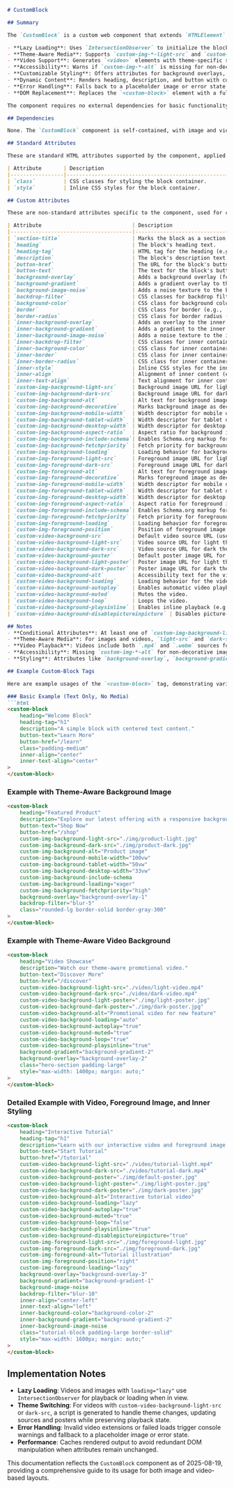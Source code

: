 ```markdown
# CustomBlock

## Summary

The `CustomBlock` is a custom web component that extends `HTMLElement` to create a versatile, reusable block component with customizable layout, supporting both image and video backgrounds. It features lazy loading, theme-aware media, accessibility enhancements, and robust error handling. Key features include:

- **Lazy Loading**: Uses `IntersectionObserver` to initialize the block only when it enters the viewport (with a 50px root margin).
- **Theme-Aware Media**: Supports `custom-img-*-light-src` and `custom-img-*-dark-src` for images, and `custom-video-background-light-src` and `custom-video-background-dark-src` for videos, adapting to light/dark mode via `prefers-color-scheme`.
- **Video Support**: Generates `<video>` elements with theme-specific sources, poster images, and customizable playback options (e.g., `autoplay`, `muted`, `loop`).
- **Accessibility**: Warns if `custom-img-*-alt` is missing for non-decorative images, supports custom `custom-video-background-alt` for videos, and includes Schema.org markup via `custom-img-*-include-schema`.
- **Customizable Styling**: Offers attributes for background overlays, gradients, noise textures, backdrop filters, borders, and custom classes for both outer and inner containers.
- **Dynamic Content**: Renders heading, description, and button with customizable text, alignment, and styling.
- **Error Handling**: Falls back to a placeholder image or error state if media fails to load, with detailed console warnings.
- **DOM Replacement**: Replaces the `<custom-block>` element with a fully constructed `<div>` containing the block's content.

The component requires no external dependencies for basic functionality, as image and video markup generation is handled internally. It supports a wide range of attributes for flexible styling, media, and content configuration.

## Dependencies

None. The `CustomBlock` component is self-contained, with image and video markup generation logic embedded in the class. Previously, `CustomCard` relied on `picture-generator.js` for image markup, but `CustomBlock` integrates this functionality directly.

## Standard Attributes

These are standard HTML attributes supported by the component, applied to the rendered block or its sub-elements.

| Attribute       | Description                                                                 | Type     | Required | Default Value |
|-----------------|-----------------------------------------------------------------------------|----------|----------|---------------|
| `class`         | CSS classes for styling the block container.                                | String   | No       | ''            |
| `style`         | Inline CSS styles for the block container.                                  | String   | No       | ''            |

## Custom Attributes

These are non-standard attributes specific to the component, used for configuring content, styling, images, and videos. Most are not transferred to the final DOM as the original element is replaced.

| Attribute                             | Description                                                                 | Type     | Required | Default Value         |
|---------------------------------------|-----------------------------------------------------------------------------|----------|----------|-----------------------|
| `section-title`                       | Marks the block as a section title (adds `data-section-title` attribute).   | Boolean  | No       | False                 |
| `heading`                             | The block's heading text.                                                  | String   | No       | 'Default Heading'     |
| `heading-tag`                         | HTML tag for the heading (e.g., `h1`, `h2`). Must be `h1`-`h6`.             | String   | No       | 'h2'                  |
| `description`                         | The block's description text.                                              | String   | No       | 'Default description text.' |
| `button-href`                         | The URL for the block's button link.                                       | String   | No       | '#'                   |
| `button-text`                         | The text for the block's button.                                           | String   | No       | ''                    |
| `background-overlay`                  | Adds a background overlay (format: `background-overlay-[number]`).          | String   | No       | ''                    |
| `background-gradient`                 | Adds a gradient overlay to the background (format: `background-gradient-[number]`). | String   | No       | ''                    |
| `background-image-noise`              | Adds a noise texture to the background overlay.                            | Boolean  | No       | False                 |
| `backdrop-filter`                     | CSS classes for backdrop filter (e.g., `blur-5`).                          | String   | No       | ''                    |
| `background-color`                    | CSS class for background color (e.g., `bg-blue-500`).                      | String   | No       | ''                    |
| `border`                              | CSS class for border (e.g., `border-solid`).                               | String   | No       | ''                    |
| `border-radius`                       | CSS class for border radius (e.g., `rounded-lg`). Requires `border`.        | String   | No       | ''                    |
| `inner-background-overlay`            | Adds an overlay to the inner container (format: `background-overlay-[number]`). | String   | No       | ''                    |
| `inner-background-gradient`           | Adds a gradient to the inner container (format: `background-gradient-[number]`). | String   | No       | ''                    |
| `inner-background-image-noise`        | Adds a noise texture to the inner container.                               | Boolean  | No       | False                 |
| `inner-backdrop-filter`               | CSS classes for inner container backdrop filter (e.g., `blur-5`).          | String   | No       | ''                    |
| `inner-background-color`              | CSS class for inner container background color (e.g., `background-color-1`). | String   | No       | ''                    |
| `inner-border`                        | CSS class for inner container border (e.g., `border-solid`).               | String   | No       | ''                    |
| `inner-border-radius`                 | CSS class for inner container border radius (e.g., `rounded-lg`). Requires `inner-border`. | String   | No       | ''                    |
| `inner-style`                         | Inline CSS styles for the inner container.                                 | String   | No       | ''                    |
| `inner-align`                         | Alignment of inner content (e.g., `center`, `top-left`, `bottom-right`).   | String   | No       | ''                    |
| `inner-text-align`                    | Text alignment for inner content (e.g., `left`, `center`, `right`).        | String   | No       | ''                    |
| `custom-img-background-light-src`     | Background image URL for light theme. Conditional with `custom-img-background-dark-src`. | String   | Conditional | ''                |
| `custom-img-background-dark-src`      | Background image URL for dark theme. Conditional with `custom-img-background-light-src`. | String   | Conditional | ''                |
| `custom-img-background-alt`           | Alt text for background image; warns if missing and not `custom-img-background-decorative`. | String   | No       | ''                    |
| `custom-img-background-decorative`    | Marks background image as decorative (no `alt` warning, empty `alt`).       | Boolean  | No       | False                 |
| `custom-img-background-mobile-width`  | Width descriptor for mobile devices (used in `sizes` attribute).            | String   | No       | '100vw'               |
| `custom-img-background-tablet-width`  | Width descriptor for tablet devices (used in `sizes` attribute).            | String   | No       | '100vw'               |
| `custom-img-background-desktop-width` | Width descriptor for desktop devices (used in `sizes` attribute).           | String   | No       | '100vw'               |
| `custom-img-background-aspect-ratio`  | Aspect ratio for background image (e.g., `16/9`).                          | String   | No       | ''                    |
| `custom-img-background-include-schema`| Enables Schema.org markup for background image.                            | Boolean  | No       | False                 |
| `custom-img-background-fetchpriority` | Fetch priority for background image (`high`, `low`, `auto`).               | String   | No       | ''                    |
| `custom-img-background-loading`       | Loading behavior for background image (`lazy`, `eager`).                   | String   | No       | 'lazy'                |
| `custom-img-foreground-light-src`     | Foreground image URL for light theme. Conditional with `custom-img-foreground-dark-src`. | String   | Conditional | ''                |
| `custom-img-foreground-dark-src`      | Foreground image URL for dark theme. Conditional with `custom-img-foreground-light-src`. | String   | Conditional | ''                |
| `custom-img-foreground-alt`           | Alt text for foreground image; warns if missing and not `custom-img-foreground-decorative`. | String   | No       | ''                    |
| `custom-img-foreground-decorative`    | Marks foreground image as decorative (no `alt` warning, empty `alt`).       | Boolean  | No       | False                 |
| `custom-img-foreground-mobile-width`  | Width descriptor for mobile devices (used in `sizes` attribute).            | String   | No       | '100vw'               |
| `custom-img-foreground-tablet-width`  | Width descriptor for tablet devices (used in `sizes` attribute).            | String   | No       | '100vw'               |
| `custom-img-foreground-desktop-width` | Width descriptor for desktop devices (used in `sizes` attribute).           | String   | No       | '100vw'               |
| `custom-img-foreground-aspect-ratio`  | Aspect ratio for foreground image (e.g., `16/9`).                          | String   | No       | ''                    |
| `custom-img-foreground-include-schema`| Enables Schema.org markup for foreground image.                            | Boolean  | No       | False                 |
| `custom-img-foreground-fetchpriority` | Fetch priority for foreground image (`high`, `low`, `auto`).               | String   | No       | ''                    |
| `custom-img-foreground-loading`       | Loading behavior for foreground image (`lazy`, `eager`).                   | String   | No       | 'lazy'                |
| `custom-img-foreground-position`      | Position of foreground image (`none`, `above`, `below`, `left`, `right`).  | String   | No       | 'none'                |
| `custom-video-background-src`         | Default video source URL (used if theme-specific sources are unavailable). | String   | Conditional | ''                    |
| `custom-video-background-light-src`   | Video source URL for light theme. Conditional with other video sources.    | String   | Conditional | ''                    |
| `custom-video-background-dark-src`    | Video source URL for dark theme. Conditional with other video sources.     | String   | Conditional | ''                    |
| `custom-video-background-poster`      | Default poster image URL for the video.                                    | String   | No       | ''                    |
| `custom-video-background-light-poster`| Poster image URL for light theme.                                         | String   | No       | ''                    |
| `custom-video-background-dark-poster` | Poster image URL for dark theme.                                          | String   | No       | ''                    |
| `custom-video-background-alt`         | Accessibility text for the video (`title` and `aria-label`).               | String   | No       | 'Video content'       |
| `custom-video-background-loading`     | Loading behavior for the video (`lazy`, `auto`).                           | String   | No       | 'lazy'                |
| `custom-video-background-autoplay`    | Enables automatic video playback.                                          | Boolean  | No       | True                  |
| `custom-video-background-muted`       | Mutes the video.                                                          | Boolean  | No       | True                  |
| `custom-video-background-loop`        | Loops the video.                                                          | Boolean  | No       | True                  |
| `custom-video-background-playsinline` | Enables inline playback (e.g., for mobile devices).                        | Boolean  | No       | True                  |
| `custom-video-background-disablepictureinpicture` | Disables picture-in-picture mode.                             | Boolean  | No       | False                 |

## Notes
- **Conditional Attributes**: At least one of `custom-img-background-light-src`, `custom-img-background-dark-src`, `custom-img-foreground-light-src`, `custom-img-foreground-dark-src`, `custom-video-background-src`, `custom-video-background-light-src`, or `custom-video-background-dark-src` is required for media rendering.
- **Theme-Aware Media**: For images and videos, `light-src` and `dark-src` (or their equivalents) enable theme-specific rendering based on `prefers-color-scheme`. If only one is provided, it serves as the default.
- **Video Playback**: Videos include both `.mp4` and `.webm` sources for compatibility. A dynamic script handles theme changes for `custom-video-background-light-src` and `dark-src`, preserving playback state.
- **Accessibility**: Missing `custom-img-*-alt` for non-decorative images triggers console warnings. Videos use `custom-video-background-alt` for `title` and `aria-label`.
- **Styling**: Attributes like `background-overlay`, `background-gradient`, and `backdrop-filter` apply to the media layer, while `inner-*` attributes style the content container.

## Example Custom-Block Tags

Here are example usages of the `<custom-block>` tag, demonstrating various attribute combinations for text, images, and videos.

### Basic Example (Text Only, No Media)
```html
<custom-block
    heading="Welcome Block"
    heading-tag="h1"
    description="A simple block with centered text content."
    button-text="Learn More"
    button-href="/learn"
    class="padding-medium"
    inner-align="center"
    inner-text-align="center"
>
</custom-block>
```

### Example with Theme-Aware Background Image
```html
<custom-block
    heading="Featured Product"
    description="Explore our latest offering with a responsive background."
    button-text="Shop Now"
    button-href="/shop"
    custom-img-background-light-src="./img/product-light.jpg"
    custom-img-background-dark-src="./img/product-dark.jpg"
    custom-img-background-alt="Product image"
    custom-img-background-mobile-width="100vw"
    custom-img-background-tablet-width="50vw"
    custom-img-background-desktop-width="33vw"
    custom-img-background-include-schema
    custom-img-background-loading="eager"
    custom-img-background-fetchpriority="high"
    background-overlay="background-overlay-1"
    backdrop-filter="blur-5"
    class="rounded-lg border-solid border-gray-300"
>
</custom-block>
```

### Example with Theme-Aware Video Background
```html
<custom-block
    heading="Video Showcase"
    description="Watch our theme-aware promotional video."
    button-text="Discover More"
    button-href="/discover"
    custom-video-background-light-src="./video/light-video.mp4"
    custom-video-background-dark-src="./video/dark-video.mp4"
    custom-video-background-light-poster="./img/light-poster.jpg"
    custom-video-background-dark-poster="./img/dark-poster.jpg"
    custom-video-background-alt="Promotional video for new feature"
    custom-video-background-loading="auto"
    custom-video-background-autoplay="true"
    custom-video-background-muted="true"
    custom-video-background-loop="true"
    custom-video-background-playsinline="true"
    background-gradient="background-gradient-2"
    background-overlay="background-overlay-2"
    class="hero-section padding-large"
    style="max-width: 1400px; margin: auto;"
>
</custom-block>
```

### Detailed Example with Video, Foreground Image, and Inner Styling
```html
<custom-block
    heading="Interactive Tutorial"
    heading-tag="h1"
    description="Learn with our interactive video and foreground image."
    button-text="Start Tutorial"
    button-href="/tutorial"
    custom-video-background-light-src="./video/tutorial-light.mp4"
    custom-video-background-dark-src="./video/tutorial-dark.mp4"
    custom-video-background-poster="./img/default-poster.jpg"
    custom-video-background-light-poster="./img/light-poster.jpg"
    custom-video-background-dark-poster="./img/dark-poster.jpg"
    custom-video-background-alt="Interactive tutorial video"
    custom-video-background-loading="lazy"
    custom-video-background-autoplay="true"
    custom-video-background-muted="true"
    custom-video-background-loop="false"
    custom-video-background-playsinline="true"
    custom-video-background-disablepictureinpicture="true"
    custom-img-foreground-light-src="./img/foreground-light.jpg"
    custom-img-foreground-dark-src="./img/foreground-dark.jpg"
    custom-img-foreground-alt="Tutorial illustration"
    custom-img-foreground-position="right"
    custom-img-foreground-loading="lazy"
    background-overlay="background-overlay-3"
    background-gradient="background-gradient-1"
    background-image-noise
    backdrop-filter="blur-10"
    inner-align="center-left"
    inner-text-align="left"
    inner-background-color="background-color-2"
    inner-background-gradient="background-gradient-2"
    inner-background-image-noise
    class="tutorial-block padding-large border-solid"
    style="max-width: 1600px; margin: auto;"
>
</custom-block>
```

## Implementation Notes
- **Lazy Loading**: Videos and images with `loading="lazy"` use `IntersectionObserver` for playback or loading when in view.
- **Theme Switching**: For videos with `custom-video-background-light-src` or `dark-src`, a script is generated to handle theme changes, updating sources and posters while preserving playback state.
- **Error Handling**: Invalid video extensions or failed loads trigger console warnings and fallback to a placeholder image or error state.
- **Performance**: Caches rendered output to avoid redundant DOM manipulation when attributes remain unchanged.

This documentation reflects the `CustomBlock` component as of 2025-08-19, providing a comprehensive guide to its usage for both image and video-based layouts.
```